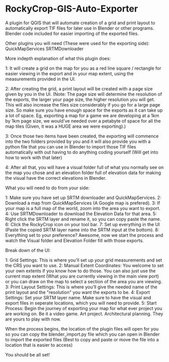 # RockyCrop-GIS-Auto-Exporter
A plugin for QGIS that will automate creation of a grid and print layout to automatically export TIF files for later use in Blender or other programs. Blender code included for easier importing of the exported files.

Other plugins you will need (These were used for the exporting side):
QuickMapServices
SRTMDownloader

More indepth explanation of what this plugin does:

1: It will create a grid on the map for you as a red line square / rectangle for easier viewing in the export and in your map extent, using the measurements provided in the UI.

2: After creating the grid, a print layout will be created with a page size given by you in the UI. (Note: The page size will determine the resolution of the exports, the larger your page size, the higher resolution you will get. This will also increase the files size considerably if you go for a large page size. So make sure you have enough space for the exports as it can take up a lot of space. Eg, exporting a map for a game we are developing at a 1km by 1km page size, we would've needed over a petabyte of space for all the map tiles (Given, it was a HUGE area we were exporting).)

3: Once those two items have been created, the exporting will commence into the two folders provided by you and it will also provide you with a python file that you can use in Blender to import those TIF files automatically with out having to do anything coding yourself (Will get into how to work with that later)

4: After all that, you will have a visual folder full of what you normally see on the map you chose and an elevation folder full of elevation data for making the visual have the correct elevations in Blender.

What you will need to do from your side:

1: Make sure you have set up SRTM downloader and QuickMapServices.
2: Download a map from QuickMapServices (A Google map is prefered).
3: If your map is a full map of the world, zoom into the area you want to export.
4: Use SRTMDownloader to download the Elevation Data for that area.
5: Right click the SRTM layer and rename it, so you can copy paste the name.
6: Click the RockyCrop icon on your tool bar.
7: Set up everything in the UI (Paste the copied SRTM layer name into the SRTM input at the bottom).
8: Everything set to your preference? Awesome, now we start the process and watch the Visual folder and Elevation Folder fill with those exports.

Break down of the UI:

1: Grid Settings: This is where you'll set up your grid measurements and set the CRS you want to use.
2: Manual Extent Coordinates: You welcome to set your own extents if you know how to do those. You can also just use the current map extent (What you are currently viewing in the main view port) or you can draw on the map to select a section of the area you are viewing.
3: Print Layout Settings: This is where you'll give the needed name of the print layout and the "resolution" you want the exports to be.
4: Export Settings: Set your SRTM layer name. Make sure to have the visual and export files in seperate locations, which you will need to provide.
5: Start Process: Begin the journey of exporting your map for what ever project you are working on. Be it a video game. Art project. Architectural planning. They are yours to play with now.

When the process begins, the location of the plugin files will open for you so you can copy the blender_import.py file which you can open in Blender to import the exported files (Best to copy and paste or move the file into a location that is easier to access)

You should be all set!

